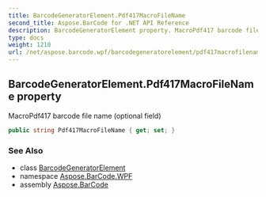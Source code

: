 ```yaml
---
title: BarcodeGeneratorElement.Pdf417MacroFileName
second_title: Aspose.BarCode for .NET API Reference
description: BarcodeGeneratorElement property. MacroPdf417 barcode file name optional field
type: docs
weight: 1210
url: /net/aspose.barcode.wpf/barcodegeneratorelement/pdf417macrofilename/
---
```

## BarcodeGeneratorElement.Pdf417MacroFileName property

MacroPdf417 barcode file name (optional field)

```csharp
public string Pdf417MacroFileName { get; set; }
```

### See Also

* class [BarcodeGeneratorElement](../)
* namespace [Aspose.BarCode.WPF](../../../aspose.barcode.wpf/)
* assembly [Aspose.BarCode](../../../)


